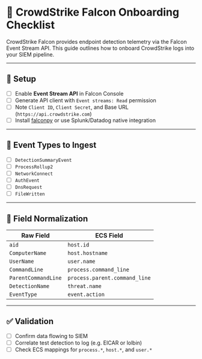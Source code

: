 # 🦅 CrowdStrike Falcon Onboarding Checklist

CrowdStrike Falcon provides endpoint detection telemetry via the Falcon Event Stream API. This guide outlines how to onboard CrowdStrike logs into your SIEM pipeline.

---

## 🔧 Setup

- [ ] Enable **Event Stream API** in Falcon Console
- [ ] Generate API client with `Event streams: Read` permission
- [ ] Note `Client ID`, `Client Secret`, and Base URL (`https://api.crowdstrike.com`)
- [ ] Install [falconpy](https://github.com/CrowdStrike/falconpy) or use Splunk/Datadog native integration

---

## 📄 Event Types to Ingest

- [ ] `DetectionSummaryEvent`
- [ ] `ProcessRollup2`
- [ ] `NetworkConnect`
- [ ] `AuthEvent`
- [ ] `DnsRequest`
- [ ] `FileWritten`

---

## 🎯 Field Normalization

| Raw Field              | ECS Field                   |
|------------------------|-----------------------------|
| `aid`                  | `host.id`                   |
| `ComputerName`         | `host.hostname`             |
| `UserName`             | `user.name`                 |
| `CommandLine`          | `process.command_line`      |
| `ParentCommandLine`    | `process.parent.command_line` |
| `DetectionName`        | `threat.name`               |
| `EventType`            | `event.action`              |

---

## ✅ Validation

- [ ] Confirm data flowing to SIEM
- [ ] Correlate test detection to log (e.g. EICAR or lolbin)
- [ ] Check ECS mappings for `process.*`, `host.*`, and `user.*`

